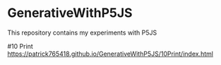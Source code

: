 # GenerativeWithP5JS
This repository contains my experiments with P5JS 

#10 Print
https://patrick765418.github.io/GenerativeWithP5JS/10Print/index.html
